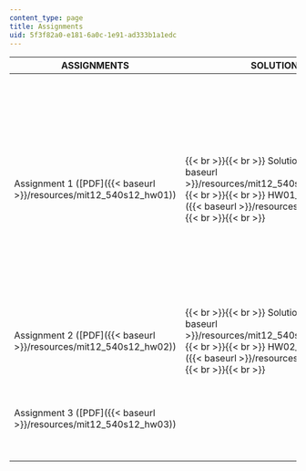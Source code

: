 ```yaml
---
content_type: page
title: Assignments
uid: 5f3f82a0-e181-6a0c-1e91-ad333b1a1edc
---
```


| ASSIGNMENTS | SOLUTIONS | SUPPORTING FILES AND NOTES |
| --- | --- | --- |
| Assignment 1 ([PDF]({{< baseurl >}}/resources/mit12_540s12_hw01)) |  {{< br >}}{{< br >}} Solution 1 ([PDF]({{< baseurl >}}/resources/mit12_540s12_hw01_soln)) {{< br >}}{{< br >}} HW01\_2012.m ([M]({{< baseurl >}}/resources/hw01_2012)) {{< br >}}{{< br >}}  |  {{< br >}}{{< br >}} The broadcast ephemeris file to use is mit0090s.10n ([TXT]({{< baseurl >}}/resources/mit0090s)) (containing the 10 satellites visible at MIT at 15:15 GPST) and the full set of satellites mit00900.10n ([TXT]({{< baseurl >}}/resources/mit00900)). The GPS interface control document icd200cw1234.pdf (![This resource may not render correctly in a screen reader.](/images/inacessible.gif)[PDF](http://geoweb.mit.edu/~tah/icd200c123.pdf)) will be useful for this homework. The sub-section of ICD2000 that discusses the broadcast ephemeris is icd200cw1234.Nav.pdf (![This resource may not render correctly in a screen reader.](/images/inacessible.gif)[PDF - 1.3MB](http://geoweb.mit.edu/~tah/12.540/icd200cw1234.Nav.pdf)) {{< br >}}{{< br >}} Rinex Definition  {{< br >}}ftp://igscb.jpl.nasa.gov/pub/data/format/rinex2.txt ([TXT](./resolveuid/102743cfd6f15a1d208bb4a924f7c134)) {{< br >}}{{< br >}} M-file to read Broadcast file ReadNav.m ([M]({{< baseurl >}}/resources/readnav)) |
| Assignment 2 ([PDF]({{< baseurl >}}/resources/mit12_540s12_hw02)) |  {{< br >}}{{< br >}} Solution 2 ([PDF]({{< baseurl >}}/resources/mit12_540s12_hw02_soln)) {{< br >}}{{< br >}} HW02\_2012.m ([M]({{< baseurl >}}/resources/hw02_2012)) {{< br >}}{{< br >}}  | Homework covers estimation methods using simple linear regression and GPS-like clock problem. |
| Assignment 3 ([PDF]({{< baseurl >}}/resources/mit12_540s12_hw03)) | &nbsp; |  {{< br >}}{{< br >}} Data mitb076s.12o ([TXT]({{< baseurl >}}/resources/mitb0760-1)) mitb0760.12n ([TXT]({{< baseurl >}}/resources/mitb0760)) {{< br >}}{{< br >}} mitb0760.12o ([TXT]({{< baseurl >}}/resources/mitb0760-1)) rovr0760.12o ([TXT]({{< baseurl >}}/resources/rovr0760)) (optional files) {{< br >}}{{< br >}}
